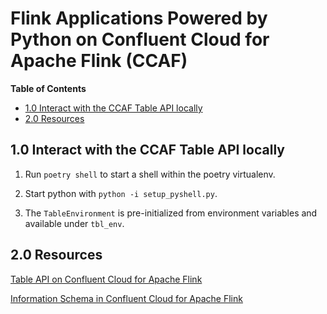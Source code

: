 # Flink Applications Powered by Python on Confluent Cloud for Apache Flink (CCAF)

**Table of Contents**

<!-- toc -->
+ [1.0 Interact with the CCAF Table API locally](#10-interact-with-the-ccaf-table-api-locally)
+ [2.0 Resources](#20-resources)
<!-- tocstop -->


## 1.0 Interact with the CCAF Table API locally

1. Run `poetry shell` to start a shell within the poetry virtualenv.

2. Start python with `python -i setup_pyshell.py`.

4. The `TableEnvironment` is pre-initialized from environment variables and available under `tbl_env`.

## 2.0 Resources
[Table API on Confluent Cloud for Apache Flink](https://docs.confluent.io/cloud/current/flink/reference/table-api.html#table-api-on-af-long)

[Information Schema in Confluent Cloud for Apache Flink](https://docs.confluent.io/cloud/current/flink/reference/flink-sql-information-schema.html)
